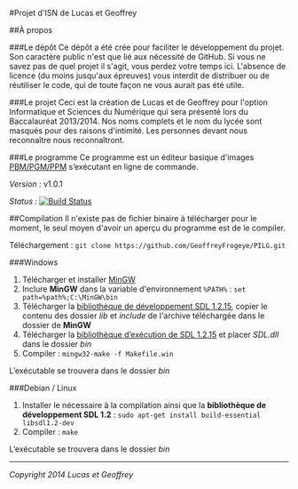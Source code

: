 #Projet d'ISN de Lucas et Geoffrey

##À propos

###Le dépôt
Ce dépôt a été crée pour faciliter le développement du projet. Son caractère public n'est que lié aux nécessité de GitHub. Si vous ne savez pas de quel projet il s'agit, vous perdez votre temps ici. L'absence de licence (du moins jusqu'aux épreuves) vous interdit de distribuer ou de réutiliser le code, qui de toute façon ne vous aurait pas été utile. 

###Le projet
Ceci est la création de Lucas et de Geoffrey pour l'option Informatique et Sciences du Numérique qui sera présenté lors du Baccalauréat 2013/2014.
Nos noms complets et le nom du lycée sont masqués pour des raisons d'intimité. Les personnes devant nous reconnaître nous reconnaîtront.

###Le programme
Ce programme est un éditeur basique d'images [PBM/PGM/PPM](http://fr.wikipedia.org/wiki/Portable_pixmap) s’exécutant en ligne de commande.

*Version :* v1.0.1

*Status :* [![Build Status](https://travis-ci.org/GeoffreyFrogeye/PILG.svg?branch=master)](https://travis-ci.org/GeoffreyFrogeye/PILG)

##Compilation
Il n'existe pas de fichier binaire à télécharger pour le moment, le seul moyen d'avoir un aperçu du programme est de le compiler.

Téléchargement : ```git clone https://github.com/GeoffreyFrogeye/PILG.git```

###Windows
1. Télécharger et installer [MinGW](http://www.mingw.org/)
2. Inclure **MinGW** dans la variable d'environnement ```%PATH%``` : ```set path=%path%;C:\MinGW\bin```
3. Télécharger la [bibliothèque de développement SDL 1.2.15](http://www.libsdl.org/release/SDL-devel-1.2.15-mingw32.tar.gz), copier le contenu des dossier *lib* et *include* de l'archive téléchargée dans le dossier de **MinGW**
4. Télécharger la [bibliothèque d’exécution de SDL 1.2.15](http://www.libsdl.org/release/SDL-1.2.15-win32.zip) et placer *SDL.dll* dans le dossier *bin*
5. Compiler : ```mingw32-make -f Makefile.win```

L’exécutable se trouvera dans le dossier *bin*

###Debian / Linux
1. Installer le nécessaire à la compilation ainsi que la **bibliothèque de développement SDL 1.2** : ```sudo apt-get install build-essential libsdl1.2-dev```
2. Compiler : ```make```

L’exécutable se trouvera dans le dossier *bin*


----------
*Copyright 2014 Lucas et Geoffrey*
